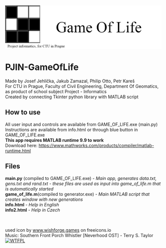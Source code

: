 <img src="gameOfLifeBanner.png" alt="Game of Life banner"/> <br>

# PJIN-GameOfLife
Made by Josef Jehlička, Jakub Zamazal, Philip Otto, Petr Kareš <br>
For CTU in Prague, Faculty of Civil Engineering, Department Of Geomatics, as product of school subject Project - Informatics <br>
Created by connecting Tkinter python library with MATLAB script <br>
## How to use
All user input and controls are available from GAME_OF_LIFE.exe (main.py) <br>
Instructions are available from info.html or through blue button in GAME_OF_LIFE.exe <br>
**This app requires MATLAB runtime 9.9 to work**<br>
Download here: https://www.mathworks.com/products/compiler/matlab-runtime.html <br>
## Files
**main.py** (compiled to GAME_OF_LIFE.exe) - _Main app, generates data.txt, gens.txt and rand.txt - these files are used as input into game_of_life.m that is automatically started_ <br>
**game_of_life.m**(compiled to generator.exe) - _Main MATLAB script that creates window with new generations_ <br>
**info.html** - _Help in English_ <br>
**info2.html** - _Help in Czech_ <br> <br><br>

used icon by www.wishforge.games on freeicons.io <br>
Music:  Southern Front Porch Whistler [Neverhood OST] - Terry S. Taylor
<br>
        <a href="http://www.wtfpl.net/"><img
       src="http://www.wtfpl.net/wp-content/uploads/2012/12/wtfpl-badge-1.png"
       width="88" height="31" alt="WTFPL" /></a>
